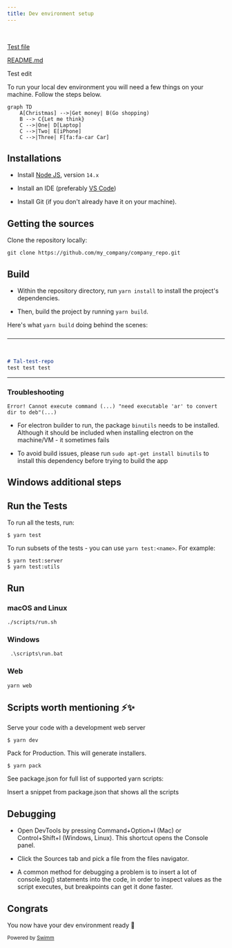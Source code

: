 ```yaml
---
title: Dev environment setup
---
```

&nbsp;

<SwmLink doc-title="Test file">[Test file](/.swm/test-file.9tuyjh9d.sw.md)</SwmLink>

<SwmPath>[README.md](/README.md)</SwmPath>

Test edit

To run your local dev environment you will need a few things on your machine. Follow the steps below.&nbsp;

```mermaid
graph TD
    A[Christmas] -->|Get money| B(Go shopping)
    B --> C{Let me think}
    C -->|One| D[Laptop]
    C -->|Two| E[iPhone]
    C -->|Three| F[fa:fa-car Car]
```

## Installations

- Install [Node JS](https://nodejs.org/en/download/), version `14.x`

- Install an IDE (preferably [VS Code](https://code.visualstudio.com/))

- Install Git (if you don't already have it on your machine).

## Getting the sources

Clone the repository locally:

```
git clone https://github.com/my_company/company_repo.git
```

## Build

- Within the repository directory, run `yarn install` to install the project's dependencies.

- Then, build the project by running `yarn build`.

Here's what `yarn build` doing behind the scenes:

### 

<SwmSnippet path="/README.md" line="1">

---

&nbsp;

```markdown
# Tal-test-repo
test test test
```

---

</SwmSnippet>

### Troubleshooting

```
Error! Cannot execute command (...) "need executable 'ar' to convert dir to deb"(...)
```

- For electron builder to run, the package `binutils` needs to be installed. Although it should be included when installing electron on the machine/VM - it sometimes fails

- To avoid build issues, please run `sudo apt-get install binutils` to install this dependency before trying to build the app

## Windows additional steps

## Run the Tests

To run all the tests, run:

```
$ yarn test
```

To run subsets of the tests - you can use `yarn test:<name>`. For example:

```
$ yarn test:server
$ yarn test:utils
```

## Run

### macOS and Linux

```
./scripts/run.sh
```

### Windows

```
 .\scripts\run.bat
```

### Web

```
yarn web
```

## Scripts worth mentioning ⚡️✨

Serve your code with a development web server

```
$ yarn dev
```

Pack for Production. This will generate installers.

```
$ yarn pack
```

See package.json for full list of supported yarn scripts:

<SwmSnippetPlaceholder>

Insert a snippet from package.json that shows all the scripts

</SwmSnippetPlaceholder>

## Debugging

- Open DevTools by pressing Command+Option+I (Mac) or Control+Shift+I (Windows, Linux). This shortcut opens the Console panel.

- Click the Sources tab and pick a file from the files navigator.

- A common method for debugging a problem is to insert a lot of console.log() statements into the code, in order to inspect values as the script executes, but breakpoints can get it done faster.

## Congrats

You now have your dev environment ready 🎉

<SwmMeta repo-id="Z2l0aHViJTNBJTNBVGFsLXRlc3QtcmVwbyUzQSUzQVRhbFBlcmV0elN3aW1t" repo-name="Tal-test-repo"><sup>Powered by [Swimm](http://localhost:5000/)</sup></SwmMeta>
